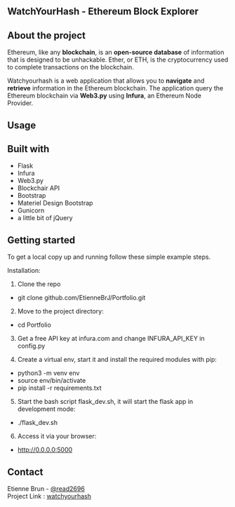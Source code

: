 WatchYourHash - Ethereum Block Explorer 
---
## About the project

Ethereum, like any **blockchain**, is an **open-source database** of information that is designed to be unhackable. Ether, or ETH, is the cryptocurrency used to complete transactions on the blockchain.

Watchyourhash is a web application that allows you to **navigate** and **retrieve** information in the Ethereum blockchain.
The application query the Ethereum blockchain via **Web3.py** using **Infura**, an Ethereum Node Provider.

## Usage




## Built with

- Flask
- Infura
- Web3.py
- Blockchair API
- Bootstrap
- Materiel Design Bootstrap
- Gunicorn
- a little bit of jQuery

## Getting started

To get a local copy up and running follow these simple example steps.

Installation:

1. Clone the repo
- git clone github.com/EtienneBrJ/Portfolio.git

2. Move to the project directory:
- cd Portfolio

3. Get a free API key at infura.com and change INFURA_API_KEY in config.py

4. Create a virtual env, start it and install the required modules with pip:
- python3 -m venv env
- source env/bin/activate
- pip install -r requirements.txt

5. Start the bash script flask_dev.sh, it will start the flask app in development mode:
- ./flask_dev.sh

6. Access it via your browser:
- http://0.0.0.0:5000


## Contact

Etienne Brun - [@read2696](https://twitter.com/read2696)<br>Project Link : [watchyourhash](https://github.com/EtienneBrJ/Portfolio)


